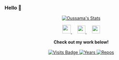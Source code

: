 ### Hello 👋

<p align="center">
  <a href="https://github.com/oussamam1" class="rich-diff-level-one">
    <img src="https://github-readme-stats.vercel.app/api?username=oussamam1" alt="Oussama's Stats" >
  </a>
</p>

<p align="center">
  <a href= "https://www.instagram.com/oussama_makh1/">
    <img src="https://img.icons8.com/ios-glyphs/30/3498DB/instagram-new.png" width="28px"/>
  </a>
  &emsp;
  <a href="https://www.linkedin.com/in/oussama-makhlouk/">
    <img src="https://img.icons8.com/ios-filled/256/3498DB/linkedin.svg" width="26px"/>
  </a>
  &emsp;
  <a href="https://twitter.com/OMakhlouk">
    <img src="https://img.icons8.com/android/24/3498DB/twitter.png" width="26px"/>
  </a>
  <br><br>
  <strong>Check out my work below!</strong>
  <br><br>
  <a href="https://badges.pufler.dev/visits/oussamam1/oussamam1">
    <img src="https://badges.pufler.dev/visits/oussamam1/oussamam1?style=flat-square&color=blue&logo=github" alt="Visits Badge">
  </a>
  <a href="https://badges.pufler.dev/years/oussamam1">
    <img src="https://badges.pufler.dev/years/oussamam1?style=flat-square&color=blue&logo=github" alt="Years">
  </a>
  <a href="https://badges.pufler.dev/repos/oussamam1">
    <img src="https://badges.pufler.dev/repos/oussamam1?style=flat-square&color=blue&logo=github" alt="Repos">
  </a>
</p>


